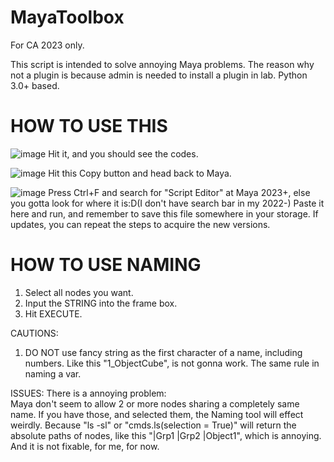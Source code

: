 # MayaToolbox
For CA 2023 only.

This script is intended to solve annoying Maya problems. The reason why not a plugin is because admin is needed to install a plugin in lab.
Python 3.0+ based.

# HOW TO USE THIS
![image](https://github.com/joleeene/MayaToolbox/assets/52316301/d53fe32c-e2e4-43bf-87b0-02e8c1a52886)
Hit it, and you should see the codes.

![image](https://github.com/joleeene/MayaToolbox/assets/52316301/fabb0371-2404-4fe9-bbe7-403a5f5ff8e2)
Hit this Copy button and head back to Maya.

![image](https://github.com/joleeene/MayaToolbox/assets/52316301/5a85a54c-e0c6-4a7c-89a6-bcf863de5aef)
Press Ctrl+F and search for "Script Editor" at Maya 2023+, else you gotta look for where it is:D(I don't have search bar in my 2022-)
Paste it here and run, and remember to save this file somewhere in your storage. If updates, you can repeat the steps to acquire the new versions.


# HOW TO USE NAMING

1. Select all nodes you want.
2. Input the STRING into the frame box.
3. Hit EXECUTE.

CAUTIONS:
1. DO NOT use fancy string as the first character of a name, including numbers. Like this "1_ObjectCube", is not gonna work. The same rule in naming a var.

ISSUES:
There is a annoying problem:     
     Maya don't seem to allow 2 or more nodes sharing a completely same name. If you have those, and selected them, the Naming tool will effect weirdly. Because "ls -sl" or "cmds.ls(selection = True)" will return the absolute paths of nodes, like this "|Grp1 |Grp2 |Object1", which is annoying. And it is not fixable, for me, for now.
